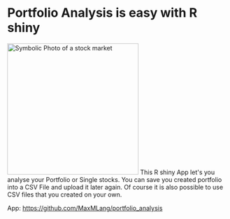 # Portfolio Analysis is easy with R shiny
<img src="https://images.pexels.com/photos/210607/pexels-photo-210607.jpeg?auto=compress&cs=tinysrgb&w=1260&h=750&dpr=2" alt="Symbolic Photo of a stock market" width="300" ALIGN=”left” />  
This R shiny App let's you analyse your Portfolio or Single stocks. You can save you created portfolio into a CSV File and upload it later again. Of course it is also possible to use CSV files that you created on your own.

App: https://github.com/MaxMLang/portfolio_analysis
